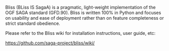 Bliss (BLiss IS SagaA) is a pragmatic, light-weight implementation of the 
OGF SAGA standard (GFD.90). Bliss is written 100% in Python and focuses on 
usability and ease of deployment rather than on feature completeness or strict 
standard obedience.

Please refer to the Bliss wiki for installation instructions, user guide, etc:

  https://github.com/saga-project/bliss/wiki/

